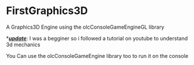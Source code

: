 # FirstGraphics3D
A Graphics3D Engine using the olcConsoleGameEngineGL library

*<i><b><ins>update</ins></b></i>: I was a begginer so i followed a tutorial on youtube to understand 3d mechanics 

You Can use the olcConsoleGameEngine library too to run it on the console
